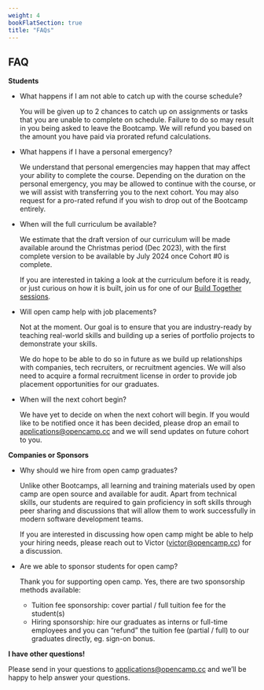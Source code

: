 ```yaml
---
weight: 4
bookFlatSection: true
title: "FAQs"
---
```


## FAQ

**Students**

- What happens if I am not able to catch up with the course schedule?
    
    You will be given up to 2 chances to catch up on assignments or tasks that
    you are unable to complete on schedule. Failure to do so may result in you
    being asked to leave the Bootcamp. We will refund you based on the amount
    you have paid via prorated refund calculations.
    
- What happens if I have a personal emergency?
    
    We understand that personal emergencies may happen that may affect your
    ability to complete the course. Depending on the duration on the personal
    emergency, you may be allowed to continue with the course, or we will
    assist with transferring you to the next cohort. You may also request for a
    pro-rated refund if you wish to drop out of the Bootcamp entirely.
    
- When will the full curriculum be available?
    
    We estimate that the draft version of our curriculum will be made available
    around the Christmas period (Dec 2023), with the first complete version to
    be available by July 2024 once Cohort #0 is complete.

    If you are interested in taking a look at the curriculum before it is ready,
    or just curious on how it is built, join us for one of our [Build Together
    sessions](/docs/build-together).
    
- Will open camp help with job placements?
    
    Not at the moment. Our goal is to ensure that you are industry-ready by
    teaching real-world skills and building up a series of portfolio projects
    to demonstrate your skills.
    
    We do hope to be able to do so in future as we build up relationships with
    companies, tech recruiters, or recruitment agencies. We will also need to
    acquire a formal recruitment license in order to provide job placement
    opportunities for our graduates.


- When will the next cohort begin?
    
    We have yet to decide on when the next cohort will begin. If you would like
    to be notified once it has been decided, please drop an email to
    applications@opencamp.cc and we will send updates on future cohort to you.


    

**Companies or Sponsors**

- Why should we hire from open camp graduates?
    
    Unlike other Bootcamps, all learning and training materials used by open camp are open source and available for audit. Apart from technical skills, our students are required to gain proficiency in soft skills through peer sharing and discussions that will allow them to work successfully in modern software development teams.
    
    If you are interested in discussing how open camp might be able to help your hiring needs, please reach out to Victor (victor@opencamp.cc) for a discussion.
    
- Are we able to sponsor students for open camp?
    
    Thank you for supporting open camp. Yes, there are two sponsorship methods available:
    
    - Tuition fee sponsorship: cover partial / full tuition fee for the student(s)
    - Hiring sponsorship: hire our graduates as interns or full-time employees and you can “refund” the tuition fee (partial / full) to our graduates directly, eg. sign-on bonus.

**I have other questions!**

Please send in your questions to applications@opencamp.cc and we’ll be happy to help answer your questions.

